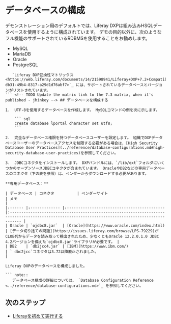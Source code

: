 # データベースの構成

デモンストレーション用のデフォルトでは、Liferay DXPは組み込みHSQLデータベースを使用するように構成されています。 デモの目的以外に、次のようなフル機能のサポートされているRDBMSを使用することをお勧めします。

  - MySQL
  - MariaDB
  - Oracle
  - PostgreSQL

``` important::
   `Liferay DXP互換性マトリックス<https://web.liferay.com/documents/14/21598941/Liferay+DXP+7.2+Compatibility+Matrix/b6e0f064-db31-49b4-8317-a29d1d76abf7>`_ には、サポートされているデータベースとバージョンがリストされています。
``` <!-- TODO Update the matrix link to the 7.3 matrix, when it's published - jhinkey --> ## データベースを構成する

1.  UTF-8を使用するデータベースを作成します。 MySQLコマンドの例を次に示します。

    ``` sql
    create database lportal character set utf8;
    ```

2.  完全なデータベース権限を持つデータベースユーザーを設定します。 組織でDXPデータベースユーザーのデータベースアクセスを制限する必要がある場合は、[High Security Database User Practices](../reference/database-configurations.md#high-security-database-user-practices)を参照してください。

3.  JDBCコネクタをインストールします。 DXPバンドルには、`/lib/ext`フォルダにいくつかのオープンソースJDBCコネクタが含まれています。 OracleやDB2などの専用データベースのコネクタ（下の表を参照）は、ベンダーからダウンロードする必要があります。

**専用データベース：**

| データベース | コネクタ          | ベンダーサイト                                     | メモ                                                                                                                                                |
|:------ |:------------- |:------------------------------------------- |:------------------------------------------------------------------------------------------------------------------------------------------------- |
| Oracle | `ojdbc8.jar`  | [Oracle](https://www.oracle.com/index.html) | [データ切り捨ての問題](https://issues.liferay.com/browse/LPS-79229)がCLOB列からデータを読み取って検出されたため、少なくともOracle 12.2.0.1.0 JDBC 4.2バージョンを備えた`ojdbc8.jar`ライブラリが必要です。 |
| DB2    | `db2jcc4.jar` | [IBM](https://www.ibm.com/)                 | ` dbc2jcc`コネクタは3.72以降廃止されました。                                                                                                                     |

Liferay DXPのデータベースを構成しました。

``` note::
   データベース構成の詳細については、 `Database Configuration Reference <../reference/database-configurations.md>`_ を参照してください。
```

## 次のステップ

  - [Liferayを初めて実行する](./running-liferay-for-the-first-time.md)
